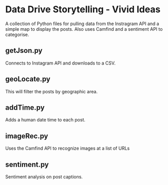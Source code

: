 # Data Drive Storytelling - Vivid Ideas

A collection of Python files for pulling data from the Instragram API and a simple map to display the posts. Also uses Camfind and a sentiment API to categorise.

## getJson.py

Connects to Instagram API and downloads to a CSV.

## geoLocate.py

This will filter the posts by geographic area.

## addTime.py

Adds a human date time to each post.

## imageRec.py

Uses the Camfind API to recognize images at a list of URLs

## sentiment.py

Sentiment analysis on post captions.

